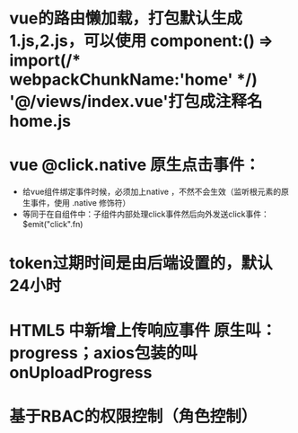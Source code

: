 # vue的路由懒加载，打包默认生成1.js,2.js，可以使用 component:() => import(/* webpackChunkName:'home' */) '@/views/index.vue'打包成注释名home.js

# vue @click.native 原生点击事件：
* 给vue组件绑定事件时候，必须加上native ，不然不会生效（监听根元素的原生事件，使用 .native 修饰符）
* 等同于在自组件中：子组件内部处理click事件然后向外发送click事件：$emit("click".fn)

# token过期时间是由后端设置的，默认24小时

# HTML5 中新增上传响应事件 原生叫：progress；axios包装的叫onUploadProgress
 
 # 基于RBAC的权限控制（角色控制）